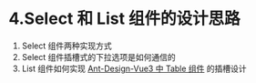 # 4.Select 和 List 组件的设计思路

1. Select 组件两种实现方式
2. Select 组件插槽式的下拉选项是如何通信的
3. List 组件如何实现 [Ant-Design-Vue3 中 Table 组件](https://www.antdv.com/components/table-cn) 的插槽设计

